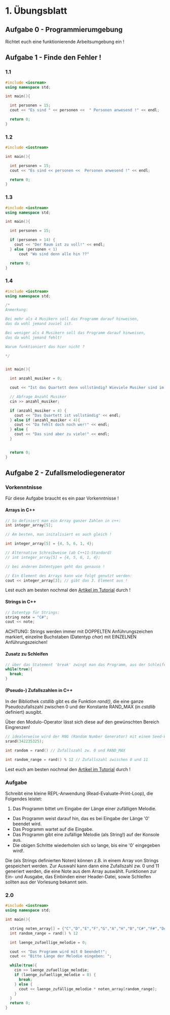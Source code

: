 # 1. Übungsblatt
## Aufgabe 0 - Programmierumgebung
Richtet euch eine funktionierende Arbeitsumgebung ein !

## Aufgabe 1 - Finde den Fehler !
### 1.1
```c++
#include <iosream>
using namespace std;

int main(){

  int personen = 15;
  cout << "Es sind " << personen <<  " Personen anwesend !" << endl;

  return 0;
}
```

### 1.2
```c++
#include <iostream>

int main(){

  int personen = 15;
  cout << "Es sind << personen <<  Personen anwesend !" << endl;

  return 0;
}
```

### 1.3
```c++
#include <iostream>
using namespace std;

int main(){

  int personen = 15;

  if (personen > 14) {
    cout << "Der Raum ist zu voll!" << endl;
  } else (personen < 1)
      cout "Wo sind denn alle hin ??"

  return 0;
}
```

### 1.4
```c++
#include <iostream>
using namespace std;

/*
Anmerkung:

Bei mehr als 4 Musikern soll das Programm darauf hinweisen,
das da wohl jemand zuviel ist.

Bei weniger als 4 Musikern soll das Programm darauf hinweisen,
das da wohl jemand fehlt!

Warum funktioniert das hier nicht ?

*/


int main(){

  int anzahl_musiker = 0;

  cout << "Ist das Quartett denn vollständig? Wieviele Musiker sind im Raum?";

  // Abfrage Anzahl Musiker
  cin >> anzahl_musiker;

  if (anzahl_musiker = 4) {
    cout << "Das Quartett ist vollständig" << endl;
  } else if (anzahl_musiker < 4){
    cout << "Da fehlt doch noch wer!" << endl;
  } else {
    cout << "Das sind aber zu viele!" << endl;
  }


  return 0;
}
```

## Aufgabe 2 - Zufallsmelodiegenerator
### Vorkenntnisse
Für diese Aufgabe braucht es ein paar Vorkenntnisse !
#### Arrays in C++
```c++
// So definiert man ein Array ganzer Zahlen in c++:
int integer_array[5];

// Am besten, man initalisiert es auch gleich !

int integer_array[5] = {4, 5, 6, 1, 4};

// Alternative Schreibweise (ab C++11-Standard)
// int integer_array[5] = {4, 5, 6, 1, 4};

// bei anderen Datentypen geht das genauso !

// Ein Element des Arrays kann wie folgt genutzt werden:
cout << integer_array[3]; // gibt das 3. Element aus !
```
Lest euch am besten nochmal den [Artikel im Tutorial](http://www.cplusplus.com/doc/tutorial/arrays/) durch !

#### Strings in C++
```c++
// Datentyp für Strings:
string note = "C#";
cout << note;
```
ACHTUNG: Strings werden immer mit DOPPELTEN Anführungszeichen markiert,
einzelne Buchstaben (Datentyp *char*) mit EINZELNEN Anführungszeichen!

#### Zusatz zu Schleifen
```c++
// über das Statement 'break' zwingt man das Programm, aus der Schleife zu springen
while(true){
  break;
}
```

#### (Pseudo-) Zufallszahlen in C++
In der Bibliothek *cstdlib* gibt es die Funktion *rand()*, die eine ganze
Pseudozufallszahl zwischen 0 und der Konstante RAND_MAX (in *cstdlib* definiert) ausgibt.

Über den Modulo-Operator lässt sich diese auf den gewünschten Bereich Eingrenzen!
```c++
// idealerweise wird der RNG (Random Number Generator) mit einem Seed-Wert initialisiert !
srand(342235325);

int random = rand() // Zufallszahl zw. 0 und RAND_MAX

int random_range = rand() % 12 // Zufallszahl zwischen 0 und 11
```
Lest euch am besten nochmal den [Artikel im Tutorial](http://www.cplusplus.com/reference/cstdlib/rand/) durch !

### Aufgabe
Schreibt eine kleine REPL-Anwendung (Read-Evaluate-Print-Loop), die Folgendes leistet:

1. Das Programm bittet um Eingabe der Länge einer zufälligen Melodie.
* Das Programm weist darauf hin, das es bei Eingabe der Länge '0' beendet wird.
* Das Programm wartet auf die Eingabe.
* Das Programm gibt eine zufällige Melodie (als String!) auf der Konsole aus.
* Die obigen Schritte wiederholen sich so lange, bis eine '0' eingegeben wird!.

Die (als Strings definierten Noten) können z.B. in einem Array von Strings gespeichert werden.
Zur Auswahl kann dann eine Zufallszahl zw. 0 und 11 generiert werden, die eine Note aus dem Array auswählt.
Funktionen zur Ein- und Ausgabe, das Einbinden einer Header-Datei, sowie Schleifen sollten aus der Vorlesung
bekannt sein.

### 2.0
```c++
#include <iostream>
using namespace std;

int main(){

  string noten_array[] = {"C","D","E","F","G","A","H","B","C#","F#","D#",};
  int random_range = rand() % 12

  int laenge_zufaellige_melodie = 0;

  cout << "Das Programm wird mit 0 beendet!";
  cout << "Bitte Länge der Melodie eingeben: ";

  while(true){
    cin >> laenge_zufaellige_melodie;
    if (laenge_zufaellige_melodie = 0) {
      break;
    } else {
      cout << laenge_zufällige_melodie * noten_array[random_range];
    }
  }
  return 0;
}
  









